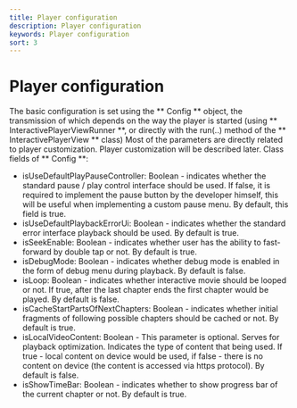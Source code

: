 ```yaml
---
title: Player configuration
description: Player configuration
keywords: Player configuration
sort: 3
---
```


# Player configuration

The basic configuration is set using the ** Config ** object, the transmission of which depends on the way the player is started
(using ** InteractivePlayerViewRunner **, or directly with the run(..) method of the ** InteractivePlayerView ** class)
Most of the parameters are directly related to player customization. Player customization will be described later.
Class fields of ** Config **:

- isUseDefaultPlayPauseController: Boolean - indicates whether the standard
  pause / play control interface should be used. If false, it is required to implement the pause button by the developer himself,
  this will be useful when implementing a custom pause menu. By default, this field is true.
- isUseDefaultPlaybackErrorUi: Boolean - indicates whether the standard error interface
  playback should be used. By default is true.
- isSeekEnable: Boolean - indicates whether user has the ability to fast-forward by double tap or not.
  By default is true.
- isDebugMode: Boolean - indicates whether debug mode is enabled in the form of debug menu during playback.
  By default is false.
- isLoop: Boolean - indicates whether interactive movie should be looped or not. If true, after the last chapter ends
  the first chapter would be played. By default is false.
- isCacheStartPartsOfNextChapters: Boolean - indicates whether initial fragments of following
  possible chapters should be cached or not. By default is true.
- isLocalVideoContent: Boolean - This parameter is optional. Serves for playback optimization. 
  Indicates the type of content that being used. If true - local content on device would be used,
  if false - there is no content on device (the content is accessed via https protocol).
  By default is false.
- isShowTimeBar: Boolean - indicates whether to show progress bar of the current chapter or not. By default
  is true.
